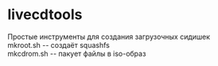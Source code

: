 # livecdtools
Простые инструменты для создания загрузочных сидишек   
mkroot.sh -- создаёт squashfs   
mkcdrom.sh -- пакует файлы в iso-образ   
